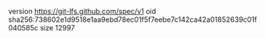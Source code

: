 version https://git-lfs.github.com/spec/v1
oid sha256:738602e1d9518e1aa9ebd78ec01f5f7eebe7c142ca42a01852639c01f040585c
size 12997
